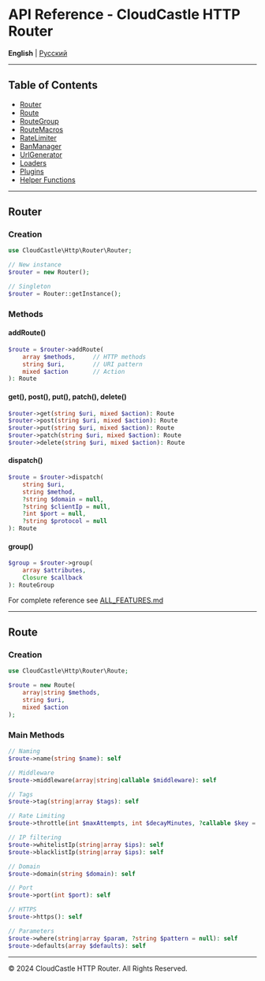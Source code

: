 # API Reference - CloudCastle HTTP Router

**English** | [Русский](../ru/API_REFERENCE.md)

---

## Table of Contents

- [Router](#router)
- [Route](#route)
- [RouteGroup](#routegroup)
- [RouteMacros](#routemacros)
- [RateLimiter](#ratelimiter)
- [BanManager](#banmanager)
- [UrlGenerator](#urlgenerator)
- [Loaders](#loaders)
- [Plugins](#plugins)
- [Helper Functions](#helper-functions)

---

## Router

### Creation

```php
use CloudCastle\Http\Router\Router;

// New instance
$router = new Router();

// Singleton
$router = Router::getInstance();
```

### Methods

#### addRoute()
```php
$route = $router->addRoute(
    array $methods,     // HTTP methods
    string $uri,        // URI pattern
    mixed $action       // Action
): Route
```

#### get(), post(), put(), patch(), delete()
```php
$router->get(string $uri, mixed $action): Route
$router->post(string $uri, mixed $action): Route
$router->put(string $uri, mixed $action): Route
$router->patch(string $uri, mixed $action): Route
$router->delete(string $uri, mixed $action): Route
```

#### dispatch()
```php
$route = $router->dispatch(
    string $uri,
    string $method,
    ?string $domain = null,
    ?string $clientIp = null,
    ?int $port = null,
    ?string $protocol = null
): Route
```

#### group()
```php
$group = $router->group(
    array $attributes,
    Closure $callback
): RouteGroup
```

For complete reference see [ALL_FEATURES.md](ALL_FEATURES.md)

---

## Route

### Creation

```php
use CloudCastle\Http\Router\Route;

$route = new Route(
    array|string $methods,
    string $uri,
    mixed $action
);
```

### Main Methods

```php
// Naming
$route->name(string $name): self

// Middleware
$route->middleware(array|string|callable $middleware): self

// Tags
$route->tag(string|array $tags): self

// Rate Limiting
$route->throttle(int $maxAttempts, int $decayMinutes, ?callable $key = null): self

// IP filtering
$route->whitelistIp(string|array $ips): self
$route->blacklistIp(string|array $ips): self

// Domain
$route->domain(string $domain): self

// Port
$route->port(int $port): self

// HTTPS
$route->https(): self

// Parameters
$route->where(string|array $param, ?string $pattern = null): self
$route->defaults(array $defaults): self
```

---

© 2024 CloudCastle HTTP Router. All Rights Reserved.


